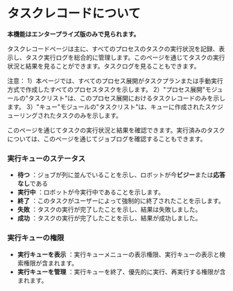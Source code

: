 # タスクレコードについて
**本機能はエンタープライズ版のみで見られます。**


タスクレコードページは主に、すべてのプロセスのタスクの実行状況を記録、表示し、タスク実行ログを総合的に管理します。このページを通じてタスクの実行状況と結果を見ることができます。タスクログを見ることもできます。

注意：
1）本ページでは、すべてのプロセス展開がタスクプランまたは手動実行方式で作成したすべてのプロセスタスクを示します。
2）"プロセス展開"モジュールの"タスクリスト"は、このプロセス展開におけるタスクレコードのみを示します。
3）"キュー"モジュールの"タスクリスト"は、キューに作成されたスケジューリングされたタスクのみを示します。


このページを通じてタスクの実行状況と結果を確認できます。実行済みのタスクについては、このページを通じてジョブログを確認することもできます。

### 実行キューのステータス
- **待つ** ：ジョブが列に並んでいることを示し、ロボットが今**ビジー**または**応答なし**である
- **実行中** ：ロボットが今実行中であることを示します。
- **終了** ：このタスクがユーザーによって強制的に終了されたことを示します。
- **失敗** ：タスクの実行が完了したことを示し、結果は失敗しました。
- **成功** ：タスクの実行が完了したことを示し、結果が成功しました。

### 実行キューの権限
- **実行キューを表示** ：実行キューメニューの表示権限、実行キューの表示と検索権限が含まれます。
- **実行キューを管理** ：実行キューを終了、優先的に実行、再実行する権限が含まれます。
